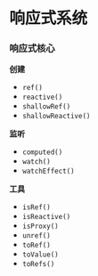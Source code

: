 # 响应式系统

### 响应式核心

**创建**

- `ref()`
- `reactive()`
- `shallowRef()`
- `shallowReactive()`

**监听**

- `computed()`
- `watch()`
- `watchEffect()`

**工具**

- `isRef()`
- `isReactive()`
- `isProxy()`
- `unref()`
- `toRef()`
- `toValue()`
- `toRefs()`